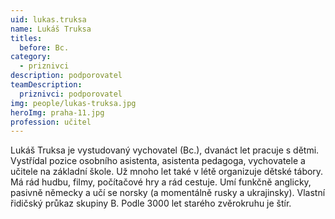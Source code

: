 ```yaml
---
uid: lukas.truksa
name: Lukáš Truksa
titles:
  before: Bc.
category:
  - priznivci
description: podporovatel
teamDescription:
  priznivci: podporovatel
img: people/lukas-truksa.jpg
heroImg: praha-11.jpg
profession: učitel
---
```



Lukáš Truksa je vystudovaný vychovatel (Bc.), dvanáct let pracuje s dětmi. Vystřídal pozice osobního asistenta, asistenta pedagoga, vychovatele a učitele na základní škole. Už mnoho let také v létě organizuje dětské tábory. Má rád hudbu, filmy, počítačové hry a rád cestuje. Umí funkčně anglicky, pasivně německy a učí se norsky (a momentálně rusky a ukrajinsky). Vlastní řidičský průkaz skupiny B. Podle 3000 let starého zvěrokruhu je štír.
